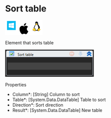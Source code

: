 # Sort table

![](<../../../../.gitbook/assets/image (289).png>)

Element that sorts table

![](<../../../../.gitbook/assets/image (290).png>)

Properties

* Column\*: \[String] Column to sort
* Table\*: \[System.Data.DataTable] Table to sort
* Direction\*: Sort direction
* Result\*: \[System.Data.DataTable] New table
